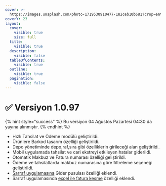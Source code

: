 ```yaml
---
cover: >-
  https://images.unsplash.com/photo-1719530910477-182ceb10b681?crop=entropy&cs=srgb&fm=jpg&ixid=M3wxOTcwMjR8MHwxfHJhbmRvbXx8fHx8fHx8fDE3MjI4ODMxMDd8&ixlib=rb-4.0.3&q=85
coverY: 23
layout:
  cover:
    visible: true
    size: full
  title:
    visible: true
  description:
    visible: false
  tableOfContents:
    visible: true
  outline:
    visible: true
  pagination:
    visible: false
---
```


# ✅ Versiyon 1.0.97

{% hint style="success" %}
Bu versiyon 04 Ağustos Pazartesi 04:30 da yayına alınmıştır.
{% endhint %}

* Hızlı Tahsilat ve Ödeme modülü geliştirildi.
* Ürünlere Barkod tasarım özelliği geliştirildi.
* Depo yönetiminde depo,raf,sıra gibi özelliklerin girileceği alan geliştirildi.
* Mobil uygulamada tahsilat ve cari ekstreyi etkileyen hatalar giderildi.
* Otomatik Makbuz ve Fatura numarası özelliği geliştirildi.
* Ödeme ve tahsilatlarda makbuz numarasına göre filtreleme seçeneği geliştirildi.
* [Sarraf uygulamasına](https://sarraf.pro/) Gider pusulası özelliği eklendi.
* Sarraf uygulamasında [excel ile fatura kesme](https://www.muhasip.com.tr/on-muhasebe-programi) özelliği eklendi.









